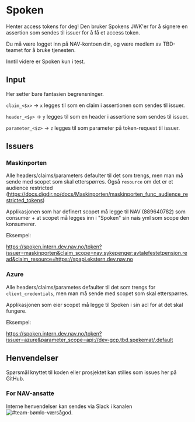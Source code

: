 # Spoken

Henter access tokens for deg!
Den bruker Spokens JWK'er for å signere en assertion som sendes til issuer for å få et access token.

Du må være logget inn på NAV-kontoen din, og være medlem av TBD-teamet for å bruke tjenesten.

Inntil videre er Spoken kun i test.

## Input

Her setter bare fantasien begrensninger.

`claim_<$x>` -> `x` legges til som en claim i assertionen som sendes til issuer.

`header_<$y>` -> `y` legges til som en header i assertione som sendes til issuer.

`parameter_<$z>` -> `z` legges til som parameter på token-request til issuer.

## Issuers

### Maskinporten
Alle headers/claims/parameters defaulter til det som trengs, men man må sende med scopet som skal etterspørres. Også `resource` om det er et audience restricted (https://docs.digdir.no/docs/Maskinporten/maskinporten_func_audience_restricted_tokens)

Applikasjonen som har definert scopet må legge til NAV (889640782) som consumer + at scopet må legges inn i "Spoken" sin nais yml som scope den konsumerer.

Eksempel:

https://spoken.intern.dev.nav.no/token?issuer=maskinporten&claim_scope=nav:sykepenger:avtalefestetpensjon.read&claim_resource=https://spapi.ekstern.dev.nav.no

### Azure
Alle headers/claims/parametes defaulter til det som trengs for `client_credentials`, men man må sende med scopet som skal etterspørres.

Applikasjonen som eier scopet må legge til Spoken i sin acl for at det skal fungere.

Eksempel:

https://spoken.intern.dev.nav.no/token?issuer=azure&parameter_scope=api://dev-gcp.tbd.spekemat/.default

## Henvendelser
Spørsmål knyttet til koden eller prosjektet kan stilles som issues her på GitHub.

### For NAV-ansatte
Interne henvendelser kan sendes via Slack i kanalen ![#team-bømlo-værsågod](https://nav-it.slack.com/archives/C019637N90X).
